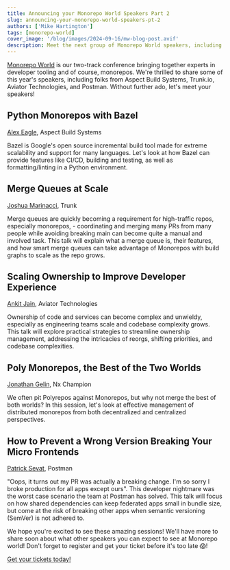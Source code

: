 ```yaml
---
title: Announcing your Monorepo World Speakers Part 2
slug: announcing-your-monorepo-world-speakers-pt-2
authors: ['Mike Hartington']
tags: [monorepo-world]
cover_image: '/blog/images/2024-09-16/mw-blog-post.avif'
description: Meet the next group of Monorepo World speakers, including experts from Aspect Build Systems, Trunk.io, and more, discussing Python monorepos, Bazel, and large-scale merge queues.
---
```


[Monorepo World](https://monorepo.world) is our two-track conference bringing together experts in developer tooling and of course, monorepos. We're thrilled to share some of this year's speakers, including folks from Aspect Build Systems, Trunk.io, Aviator Technologies, and Postman. Without further ado, let's meet your speakers!

## Python Monorepos with Bazel

[Alex Eagle](https://x.com/Jakeherringbone), Aspect Build Systems

Bazel is Google's open source incremental build tool made for extreme scalability and support for many languages. Let's look at how Bazel can provide features like CI/CD, building and testing, as well as formatting/linting in a Python environment.

## Merge Queues at Scale

[Joshua Marinacci](https://x.com/joshmarinacci), Trunk

Merge queues are quickly becoming a requirement for high-traffic repos, especially monorepos, - coordinating and merging many PRs from many people while avoiding breaking main can become quite a manual and involved task. This talk will explain what a merge queue is, their features, and how smart merge queues can take advantage of Monorepos with build graphs to scale as the repo grows.

## Scaling Ownership to Improve Developer Experience

[Ankit Jain](https://x.com/ankitxg), Aviator Technologies

Ownership of code and services can become complex and unwieldy, especially as engineering teams scale and codebase complexity grows. This talk will explore practical strategies to streamline ownership management, addressing the intricacies of reorgs, shifting priorities, and codebase complexities.

## Poly Monorepos, the Best of the Two Worlds

[Jonathan Gelin](https://x.com/jonathan_gelin), Nx Champion

We often pit Polyrepos against Monorepos, but why not merge the best of both worlds? In this session, let's look at effective management of distributed monorepos from both decentralized and centralized perspectives.

## How to Prevent a Wrong Version Breaking Your Micro Frontends

[Patrick Sevat](https://x.com/_Sevat), Postman

"Oops, it turns out my PR was actually a breaking change. I'm so sorry I broke production for all apps except ours". This developer nightmare was the worst case scenario the team at Postman has solved. This talk will focus on how shared dependencies can keep federated apps small in bundle size, but come at the risk of breaking other apps when semantic versioning (SemVer) is not adhered to.

We hope you're excited to see these amazing sessions! We'll have more to share soon about what other speakers you can expect to see at Monorepo world! Don't forget to register and get your ticket before it's too late 😱!

[Get your tickets today!](https://bit.ly/3YZcb5r)

